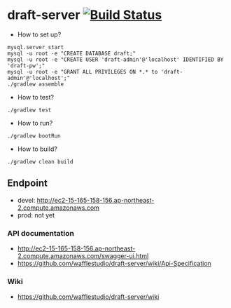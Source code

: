 # draft-server [![Build Status](https://travis-ci.com/wafflestudio/draft-server.svg?token=siV9jNpC1p2FuLSyqUnp&branch=master)](https://travis-ci.com/wafflestudio/draft-server)

- How to set up?
```
mysql.server start
mysql -u root -e "CREATE DATABASE draft;"
mysql -u root -e "CREATE USER 'draft-admin'@'localhost' IDENTIFIED BY 'draft-pw';"
mysql -u root -e "GRANT ALL PRIVILEGES ON *.* to 'draft-admin'@'localhost';"
./gradlew assemble
```

- How to test?
```
./gradlew test
```

- How to run?
```
./gradlew bootRun
```

- How to build?
```
./gradlew clean build
```

## Endpoint
- devel: http://ec2-15-165-158-156.ap-northeast-2.compute.amazonaws.com
- prod: not yet

### API documentation
- http://ec2-15-165-158-156.ap-northeast-2.compute.amazonaws.com/swagger-ui.html
- https://github.com/wafflestudio/draft-server/wiki/Api-Specification

### Wiki
- https://github.com/wafflestudio/draft-server/wiki
